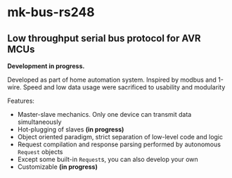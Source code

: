 # mk-bus-rs248
## Low throughput serial bus protocol for AVR MCUs

__Development in progress.__

Developed as part of home automation system. Inspired by modbus and 1-wire. Speed and low data usage were sacrificed to usability and modularity

Features:
- Master-slave mechanics. Only one device can transmit data simultaneously
- Hot-plugging of slaves __(in progress)__
- Object oriented paradigm, strict separation of low-level code and logic
- Request compilation and response parsing performed by autonomous `Request` objects
- Except some built-in `Request`s, you can also develop your own
- Customizable __(in progress)__

